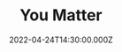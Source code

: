---
video:
  type: vimeo
  id: 702692778
speaker:
  permalink: bart-wilkins
  name: Bart Wilkins
title: You Matter
image: https://i.imgur.com/aE22qzs.png
date: 2022-04-24T14:30:00.000Z
series: you-matter
---